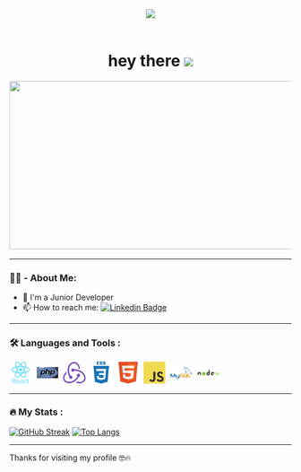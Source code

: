
<div id="header" align="center">
  <img src="https://media1.giphy.com/media/iV6Ykak9ZBzgX7tOk6/giphy.gif?cid=6c09b952a47cd5d74dfb9450c9c524af9525d72d0d27d3fb&rid=giphy.gif&ct=s" width="100"/>
</div>
<div align="center">
  <img src="https://komarev.com/ghpvc/?username=Nasan01&style=flat-square&color=blue" alt=""/>
  <h1>
    hey there
    <img src="https://media.giphy.com/media/hvRJCLFzcasrR4ia7z/giphy.gif" width="30px"/>
  </h1>
</div>

<div align="center">
  <img src="https://media4.giphy.com/media/jdPMeyv9rn0hZHh8n9/giphy.gif?cid=6c09b9522b53e48317811508412d4c7bf4d6988c26f6bc65&rid=giphy.gif&ct=s " width="600" height="300"/>
</div>

---

### :man_technologist: -  About Me:
- :telescope: I'm a Junior Developer
- :mailbox: How to reach me: [![Linkedin Badge](https://img.shields.io/badge/-Nasan01-blue?style=flat&logo=Linkedin&logoColor=white)](https://www.linkedin.com/mwlite/in/avonasandratra-ramaroson-a38a05200) 

---

### :hammer_and_wrench: Languages and Tools :

<div>
  <img src="https://github.com/devicons/devicon/blob/master/icons/react/react-original-wordmark.svg" title="React" alt="React" width="40" height="40"/>&nbsp;
  <img src="https://github.com/devicons/devicon/blob/master/icons/php/php-original.svg" title="PHP" alt="PHP" width="40" height="40"/>&nbsp;
  <img src="https://github.com/devicons/devicon/blob/master/icons/redux/redux-original.svg" title="Redux" alt="Redux " width="40" height="40"/>&nbsp;
  <img src="https://github.com/devicons/devicon/blob/master/icons/css3/css3-plain-wordmark.svg"  title="CSS3" alt="CSS" width="40" height="40"/>&nbsp;
  <img src="https://github.com/devicons/devicon/blob/master/icons/html5/html5-original.svg" title="HTML5" alt="HTML" width="40" height="40"/>&nbsp;
  <img src="https://github.com/devicons/devicon/blob/master/icons/javascript/javascript-original.svg" title="JavaScript" alt="JavaScript" width="40" height="40"/>&nbsp;
  <img src="https://github.com/devicons/devicon/blob/master/icons/mysql/mysql-original-wordmark.svg" title="MySQL"  alt="MySQL" width="40" height="40"/>&nbsp;
  <img src="https://github.com/devicons/devicon/blob/master/icons/nodejs/nodejs-original-wordmark.svg" title="NodeJS" alt="NodeJS" width="40" height="40"/>&nbsp;
</div>

---

### :fire: My Stats :
[![GitHub Streak](http://github-readme-streak-stats.herokuapp.com?user=Nasan01&theme=light&background=ffffff)](https://git.io/streak-stats)
[![Top Langs](https://github-readme-stats.vercel.app/api/top-langs/?username=Nasan01&layout=compact&theme=vision-friendly-light)](https://github.com/anuraghazra/github-readme-stats)

---

Thanks for visiting my profile 🤓🔥

<!---
Nasan01/Nasan01 is a ✨ special ✨ repository because its `README.md` (this file) appears on your GitHub profile.
You can click the Preview link to take a look at your changes.
--->
